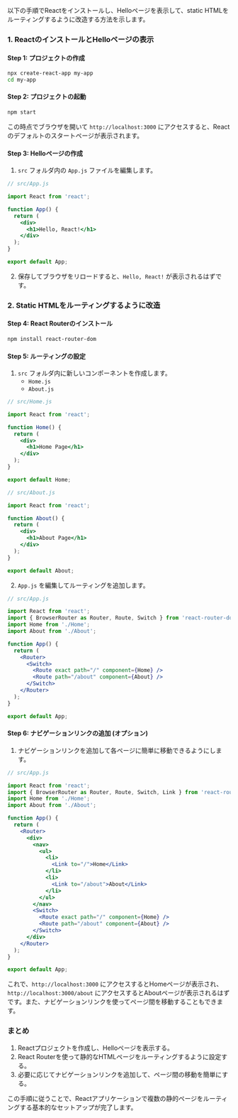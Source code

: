 以下の手順でReactをインストールし、Helloページを表示して、static HTMLをルーティングするように改造する方法を示します。

### 1. ReactのインストールとHelloページの表示

#### Step 1: プロジェクトの作成
```sh
npx create-react-app my-app
cd my-app
```

#### Step 2: プロジェクトの起動
```sh
npm start
```

この時点でブラウザを開いて `http://localhost:3000` にアクセスすると、Reactのデフォルトのスタートページが表示されます。

#### Step 3: Helloページの作成
1. `src` フォルダ内の `App.js` ファイルを編集します。

```jsx
// src/App.js

import React from 'react';

function App() {
  return (
    <div>
      <h1>Hello, React!</h1>
    </div>
  );
}

export default App;
```

2. 保存してブラウザをリロードすると、`Hello, React!` が表示されるはずです。

### 2. Static HTMLをルーティングするように改造

#### Step 4: React Routerのインストール
```sh
npm install react-router-dom
```

#### Step 5: ルーティングの設定
1. `src` フォルダ内に新しいコンポーネントを作成します。
   - `Home.js`
   - `About.js`

```jsx
// src/Home.js

import React from 'react';

function Home() {
  return (
    <div>
      <h1>Home Page</h1>
    </div>
  );
}

export default Home;
```

```jsx
// src/About.js

import React from 'react';

function About() {
  return (
    <div>
      <h1>About Page</h1>
    </div>
  );
}

export default About;
```

2. `App.js` を編集してルーティングを追加します。

```jsx
// src/App.js

import React from 'react';
import { BrowserRouter as Router, Route, Switch } from 'react-router-dom';
import Home from './Home';
import About from './About';

function App() {
  return (
    <Router>
      <Switch>
        <Route exact path="/" component={Home} />
        <Route path="/about" component={About} />
      </Switch>
    </Router>
  );
}

export default App;
```

#### Step 6: ナビゲーションリンクの追加 (オプション)
1. ナビゲーションリンクを追加して各ページに簡単に移動できるようにします。

```jsx
// src/App.js

import React from 'react';
import { BrowserRouter as Router, Route, Switch, Link } from 'react-router-dom';
import Home from './Home';
import About from './About';

function App() {
  return (
    <Router>
      <div>
        <nav>
          <ul>
            <li>
              <Link to="/">Home</Link>
            </li>
            <li>
              <Link to="/about">About</Link>
            </li>
          </ul>
        </nav>
        <Switch>
          <Route exact path="/" component={Home} />
          <Route path="/about" component={About} />
        </Switch>
      </div>
    </Router>
  );
}

export default App;
```

これで、`http://localhost:3000` にアクセスするとHomeページが表示され、`http://localhost:3000/about` にアクセスするとAboutページが表示されるはずです。また、ナビゲーションリンクを使ってページ間を移動することもできます。

### まとめ
1. Reactプロジェクトを作成し、Helloページを表示する。
2. React Routerを使って静的なHTMLページをルーティングするように設定する。
3. 必要に応じてナビゲーションリンクを追加して、ページ間の移動を簡単にする。

この手順に従うことで、Reactアプリケーションで複数の静的ページをルーティングする基本的なセットアップが完了します。
